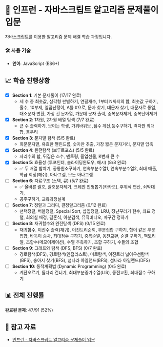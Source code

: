 # 📖 인프런 - 자바스크립트 알고리즘 문제풀이 입문

자바스크립트를 이용한 알고리즘 문제 해결 학습 과정입니다.

### 🛠️ 사용 기술

- **언어**: JavaScript (ES6+)

## 📈 학습 진행상황

- [x] **Section 1**: 기본 문제풀이 (17/17 완료)
  - 세 수 중 최솟값, 삼각형 판별하기, 연필개수, 1부터 N까지의 합, 최솟값 구하기, 홀수, 10부제, 일곱난쟁이, A를 #으로, 문자 찾기, 대문자 찾기, 대문자로 통일, 대소문자 변환, 가장 긴 문자열, 가운데 문자 출력, 중복문자제거, 중복단어제거
- [x] **Section 2**: 1차원, 2차원 배열 탐색 (7/7 완료)
  - 큰 수 출력하기, 보이는 학생, 가위바위보 ,점수 계산,등수구하기, 격자판 최대합, 봉우리
- [x] **Section 3**: 문자열 탐색 (5/5 완료)
  - 회문문자열, 유효한 팰린드롬, 숫자만 추출, 가장 짧은 문자거리, 문자열 압축
- [x] **Section 4**: 완전탐색 (브루트포스) (5/5 완료)
  - 자리수의 합, 뒤집은 소수, 멘토링, 졸업선물, K번째 큰 수
- [x] **Section 5**: 효율성 (투포인터, 슬라이딩윈도우, 해시) (8/8 완료)
  - ✅ 두 배열 합치기, 공통원소구하기, 연속부분수열1, 연속부분수열2, 최대 매출, 학급 회장(해쉬), 아나그램, 모든 아나그램
- [ ] **Section 6**: 자료구조 (스택, 큐) (5/7 완료)
  - ✅ 올바른 괄호, 괄호문자제거, 크레인 인형뽑기(카카오), 후위식 연산, 쇠막대기,
  - 공주구하기, 교육과정설계
- [ ] **Section 7**: 정렬과 그리디, 결정알고리즘 (0/12 완료)
  - 선택정렬, 버블정렬, Special Sort, 삽입정렬, LRU, 장난꾸러기 현수, 좌표 정렬, 회의실 배정, 결혼식, 이분검색, 뮤직비디오, 마구간 정하기
- [ ] **Section 8**: 재귀함수와 완전탐색 (DFS) (0/15 완료)
  - 재귀함수, 이진수 출력(재귀), 이진트리순회, 부분집합 구하기, 합이 같은 부분집합, 바둑이 승차, 최대점수 구하기, 중복순열, 동전교환, 순열 구하기, 팩토리얼, 조합수(메모이제이션), 수열 추측하기, 조합 구하기, 수들의 조합
- [ ] **Section 9**: 그래프와 탐색 (DFS, BFS) (0/7 완료)
  - 경로탐색(DFS), 경로탐색(인접리스트), 미로탐색, 이진트리 넓이우선탐색(BFS), 송아지 찾기(BFS), 섬나라 아일랜드(BFS), 섬나라 아일랜드(DFS)
- [ ] **Section 10**: 동적계획법 (Dynamic Programming) (0/5 완료)
  - 계단오르기, 돌다리 건너기, 최대부분증가수열(LIS), 동전교환, 최대점수 구하기

## 📊 전체 진행률

**완료된 문제**: 47/91 (52%)

## 📝 참고 자료

- [인프런 - 자바스크립트 알고리즘 문제풀이 입문](https://www.inflearn.com/course/%EC%9E%90%EB%B0%94%EC%8A%A4%ED%81%AC%EB%A6%BD%ED%8A%B8-%EC%95%8C%EA%B3%A0%EB%A6%AC%EC%A6%98-%EB%AC%B8%EC%A0%9C%ED%92%80%EC%9D%B4)
